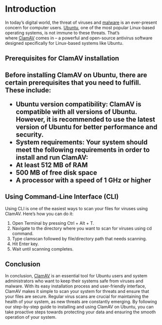 <h1>Introduction</h1>

<p>In today’s digital world, the threat of viruses and&nbsp;<a href="https://en.wikipedia.org/wiki/Malware" target="_blank" rel="noreferrer noopener">malware</a>&nbsp;is an ever-present concern for computer users.&nbsp;<a href="https://ubuntu.com/" target="_blank" rel="noreferrer noopener">Ubuntu</a>, one of the most popular Linux-based operating systems, is not immune to these threats. That’s where&nbsp;<a href="https://www.clamav.net/" target="_blank" rel="noreferrer noopener">ClamAV</a>&nbsp;comes in – a powerful and open-source antivirus software designed specifically for Linux-based systems like Ubuntu.</p>

<h2>Prerequisites for ClamAV installation<h2/>

<p>Before installing ClamAV on Ubuntu, there are certain prerequisites that you need to fulfill. These include:</p>

<ul>
<li><strong>Ubuntu version compatibility:</strong>&nbsp;ClamAV is compatible with all versions of Ubuntu. However, it is recommended to use the latest version of Ubuntu for better performance and security.</li>

<li><strong>System requirements:</strong>&nbsp;Your system should meet the following requirements in order to install and run ClamAV:</li>

<li>At least 512 MB of RAM</li>

<li>500 MB of free disk space</li>

<li>A processor with a speed of 1 GHz or higher</li>
</ul>

<h2>Using Command-Line Interface (CLI)</h2>

Using CLI is one of the easiest ways to scan your files for viruses using ClamAV. Here’s how you can do it:

1. Open Terminal by pressing Ctrl + Alt + T.
2. Navigate to the directory where you want to scan for viruses using cd command.
3. Type clamscan followed by file/directory path that needs scanning.
4. Hit Enter key.
5. Wait until scanning completes.

<h2>Conclusion</h2>
In conclusion,  <a href="https://thedroidgenome.com/downloads/install-and-use-clamav-on-ubuntu/">ClamAV</a> is an essential tool for Ubuntu users and system administrators who want to keep their systems safe from viruses and malware. With its easy installation process and user-friendly interface, ClamAV makes it simple to scan your system for threats and ensure that your files are secure. Regular virus scans are crucial for maintaining the health of your system, as new threats are constantly emerging. By following our step-by-step guide to installing and using ClamAV on Ubuntu, you can take proactive steps towards protecting your data and ensuring the smooth operation of your system. 